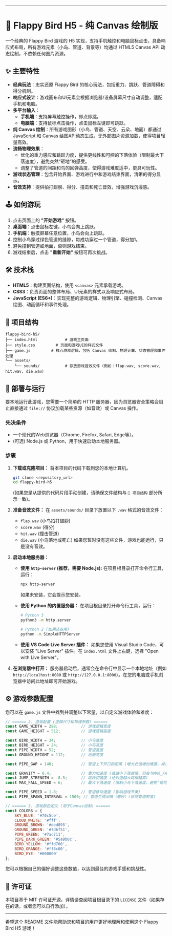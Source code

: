 
---

# 🚀 Flappy Bird H5 - 纯 Canvas 绘制版

一个经典的 Flappy Bird 游戏的 H5 实现，支持手机触控和电脑鼠标点击，具备响应式布局，所有游戏元素（小鸟、管道、背景等）均通过 HTML5 Canvas API 动态绘制，不依赖任何图片资源。

## ✨ 主要特性

*   **经典玩法**：忠实还原 Flappy Bird 的核心玩法，包括重力、跳跃、管道障碍和得分机制。
*   **响应式设计**：游戏画布和UI元素会根据浏览器/设备屏幕尺寸自动调整，适配手机和电脑。
*   **多平台输入**：
    *   **手机端**：支持屏幕触控操作，即点即跳。
    *   **电脑端**：支持鼠标点击操作，点击鼠标左键即可跳跃。
*   **纯 Canvas 绘制**：所有游戏图形（小鸟、管道、天空、云朵、地面）都通过 JavaScript 和 Canvas 绘图API动态生成，无外部图片资源加载，使得项目轻量高效。
*   **流畅物理效果**：
    *   优化的重力感应和跳跃力度，提供更线性和可控的下落体验（限制最大下落速度），避免突然“砸地”的感受。
    *   调整了管道的间距和鸟的回弹高度，使得游戏难度适中，更具可玩性。
*   **游戏状态管理**：包含开始界面、游戏进行中和游戏结束界面，清晰的得分显示。
*   **音效支持**：提供拍打翅膀、得分、撞击和死亡音效，增强游戏沉浸感。

## 🕹️ 如何游玩

1.  点击页面上的 **"开始游戏"** 按钮。
2.  **桌面端**：点击鼠标左键，小鸟会向上跳跃。
3.  **手机端**：触摸屏幕任意位置，小鸟会向上跳跃。
4.  控制小鸟穿过绿色管道的缝隙，每成功穿过一个管道，得分加1。
5.  避免撞到管道或地面，否则游戏结束。
6.  游戏结束后，点击 **"重新开始"** 按钮可再次挑战。

## 🛠️ 技术栈

*   **HTML5**：构建页面结构，使用 `<canvas>` 元素承载游戏。
*   **CSS3**：负责页面的整体布局、UI元素的样式以及响应式布局。
*   **JavaScript (ES6+)**：实现完整的游戏逻辑、物理引擎、碰撞检测、Canvas 绘图、动画循环和事件处理。

## 📂 项目结构

```
flappy-bird-h5/
├── index.html            # 游戏主页面
├── style.css         # 页面和游戏UI的样式文件
├── game.js         # 核心游戏逻辑，包括 Canvas 绘制、物理计算、状态管理和事件处理
└── assets/
    └── sounds/           # 存放游戏音效文件（例如：flap.wav, score.wav, hit.wav, die.wav）
```

## 🚀 部署与运行

要本地运行此游戏，您需要一个简单的 HTTP 服务器，因为浏览器安全策略会阻止直接通过 `file://` 协议加载某些资源（如音效）或 Canvas 操作。

### 先决条件

*   一个现代的Web浏览器（Chrome, Firefox, Safari, Edge等）。
*   (可选) Node.js 或 Python，用于快速启动本地服务器。

### 步骤

1.  **下载或克隆项目：**
    将本项目的代码下载到您的本地计算机。
    ```bash
    git clone <repository_url>
    cd flappy-bird-h5
    ```
    (如果您是从提供的代码片段手动创建，请确保文件结构与 `📂 项目结构` 部分所示一致)。

2.  **准备音效文件：**
    在 `assets/sounds/` 目录下放置以下 `.wav` 格式的音效文件：
    *   `flap.wav` (小鸟拍打翅膀)
    *   `score.wav` (得分)
    *   `hit.wav` (撞击管道)
    *   `die.wav` (小鸟落地或死亡)
    如果您暂时没有这些文件，游戏也能运行，只是没有音效。

3.  **启动本地服务器：**

    *   **使用 `http-server` (推荐，需要 Node.js):**
        在项目根目录打开命令行工具，运行：
        ```bash
        npx http-server
        ```
        如果未安装，它会提示您安装。

    *   **使用 Python 的内置服务器：**
        在项目根目录打开命令行工具，运行：
        ```bash
        # Python 3
        python3 -m http.server

        # Python 2 (如果还在用)
        python -m SimpleHTTPServer
        ```

    *   **使用 VS Code Live Server 插件：**
        如果您使用 Visual Studio Code，可以安装 "Live Server" 插件。在 `index.html` 文件上右键，选择 "Open with Live Server"。

4.  **在浏览器中打开：**
    服务器启动后，通常会在命令行中显示一个本地地址（例如 `http://localhost:8080` 或 `http://127.0.0.1:8000`）。在您的电脑或手机浏览器中访问此地址即可开始游戏。

## ⚙️ 游戏参数配置

您可以在 `game.js` 文件中找到并调整以下常量，以自定义游戏体验和难度：

```javascript
// ====== 2. 游戏配置 (逻辑尺寸和物理参数) ======
const GAME_WIDTH = 288;          // 游戏逻辑宽度
const GAME_HEIGHT = 512;         // 游戏逻辑高度

const BIRD_WIDTH = 34;           // 小鸟宽度
const BIRD_HEIGHT = 24;          // 小鸟高度
const PIPE_WIDTH = 52;           // 管道宽度
const GROUND_HEIGHT = 112;       // 地面高度

const PIPE_GAP = 140;            // 管道上下开口的距离 (增大此值增加难度，减小降低难度)

const GRAVITY = 0.4;             // 重力加速度 (值越小下落越慢，但会与MAX_FALL_SPEED配合)
const JUMP_STRENGTH = -8.5;      // 跳跃初速度 (绝对值越大跳得越高)
const MAX_FALL_SPEED = 6;        // 最大下落速度 (限制小鸟下落速度，避免“砸地”感)

const PIPE_SPEED = 1.8;          // 管道移动速度 (影响游戏节奏)
const PIPE_SPAWN_INTERVAL = 1500; // 管道生成间隔（毫秒）(影响管道密度)

// ====== 3. 游戏颜色定义 (用于Canvas绘制) ======
const COLORS = {
    SKY_BLUE: '#70c5ce',
    CLOUD_WHITE: '#fff',
    GROUND_BROWN: '#ded895',
    GROUND_GREEN: '#7d6f51',
    PIPE_GREEN: '#7ac711',
    PIPE_DARK_GREEN: '#5a9b0c',
    BIRD_YELLOW: '#ffd700',
    BIRD_ORANGE: '#ff8c00',
    BIRD_EYE: '#000000'
};
```
您可以根据自己的偏好调整这些数值，以达到最佳的游戏手感和挑战性。

## 📜 许可证

本项目基于 MIT 许可证开源。详情请查阅项目根目录下的 `LICENSE` 文件（如果存在的话，或者您可以自行添加）。

---

希望这个 README 文件能帮助您和项目的用户更好地理解和使用这个 Flappy Bird H5 游戏！
